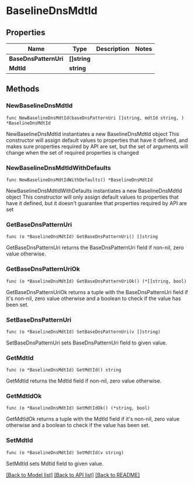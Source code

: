 # BaselineDnsMdtId

## Properties

Name | Type | Description | Notes
------------ | ------------- | ------------- | -------------
**BaseDnsPatternUri** | **[]string** |  | 
**MdtId** | **string** |  | 

## Methods

### NewBaselineDnsMdtId

`func NewBaselineDnsMdtId(baseDnsPatternUri []string, mdtId string, ) *BaselineDnsMdtId`

NewBaselineDnsMdtId instantiates a new BaselineDnsMdtId object
This constructor will assign default values to properties that have it defined,
and makes sure properties required by API are set, but the set of arguments
will change when the set of required properties is changed

### NewBaselineDnsMdtIdWithDefaults

`func NewBaselineDnsMdtIdWithDefaults() *BaselineDnsMdtId`

NewBaselineDnsMdtIdWithDefaults instantiates a new BaselineDnsMdtId object
This constructor will only assign default values to properties that have it defined,
but it doesn't guarantee that properties required by API are set

### GetBaseDnsPatternUri

`func (o *BaselineDnsMdtId) GetBaseDnsPatternUri() []string`

GetBaseDnsPatternUri returns the BaseDnsPatternUri field if non-nil, zero value otherwise.

### GetBaseDnsPatternUriOk

`func (o *BaselineDnsMdtId) GetBaseDnsPatternUriOk() (*[]string, bool)`

GetBaseDnsPatternUriOk returns a tuple with the BaseDnsPatternUri field if it's non-nil, zero value otherwise
and a boolean to check if the value has been set.

### SetBaseDnsPatternUri

`func (o *BaselineDnsMdtId) SetBaseDnsPatternUri(v []string)`

SetBaseDnsPatternUri sets BaseDnsPatternUri field to given value.


### GetMdtId

`func (o *BaselineDnsMdtId) GetMdtId() string`

GetMdtId returns the MdtId field if non-nil, zero value otherwise.

### GetMdtIdOk

`func (o *BaselineDnsMdtId) GetMdtIdOk() (*string, bool)`

GetMdtIdOk returns a tuple with the MdtId field if it's non-nil, zero value otherwise
and a boolean to check if the value has been set.

### SetMdtId

`func (o *BaselineDnsMdtId) SetMdtId(v string)`

SetMdtId sets MdtId field to given value.



[[Back to Model list]](../README.md#documentation-for-models) [[Back to API list]](../README.md#documentation-for-api-endpoints) [[Back to README]](../README.md)


